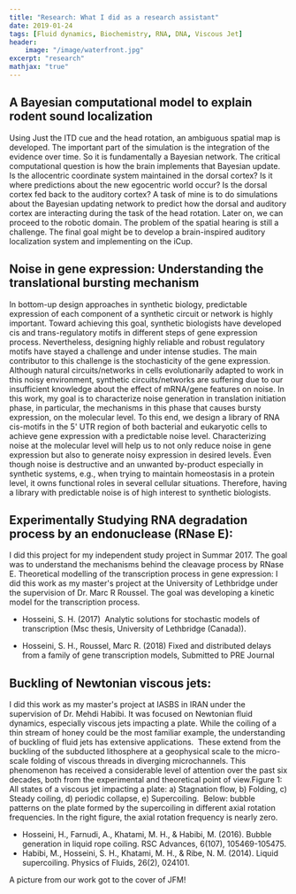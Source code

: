 ```yaml
---
title: "Research: What I did as a research assistant"
date: 2019-01-24
tags: [Fluid dynamics, Biochemistry, RNA, DNA, Viscous Jet]
header: 
    image: "/image/waterfront.jpg"
excerpt: "research"
mathjax: "true"
---
```

## A Bayesian computational model to explain rodent sound localization
Using Just the ITD cue and the head rotation, an ambiguous spatial map is developed. The important part of the simulation is the integration of the evidence over time. So it is fundamentally a Bayesian network. The critical computational question is how the brain implements that Bayesian update. Is the allocentric coordinate system maintained in the dorsal cortex? Is it where predictions about the new egocentric world occur? Is the dorsal cortex fed back to the auditory cortex? A task of mine is to do simulations about the Bayesian updating network to predict how the dorsal and auditory cortex are interacting during the task of the head rotation. Later on, we can proceed to the robotic domain. The problem of the spatial hearing is still a challenge. The final goal might be to develop a brain-inspired auditory localization system and implementing on the iCup.
## Noise in gene expression: Understanding the translational bursting mechanism
In bottom-up design approaches in synthetic biology, predictable expression of each component of a synthetic circuit or network is highly important. Toward achieving this goal, synthetic biologists have developed cis and trans-regulatory motifs in different steps of gene expression process. Nevertheless, designing highly reliable and robust regulatory motifs have stayed a challenge and under intense studies. The main contributor to this challenge is the stochasticity of the gene expression. Although natural circuits/networks in cells evolutionarily adapted to work in this noisy environment, synthetic circuits/networks are suffering due to our insufficient knowledge about the effect of mRNA/gene features on noise. In this work, my goal is to characterize noise generation in translation initiation phase, in particular, the mechanisms in this phase that causes bursty expression, on the molecular level. To this end, we design a library of RNA cis-motifs in the 5' UTR region of both bacterial and eukaryotic cells to achieve gene expression with a predictable noise level. Characterizing noise at the molecular level will help us to not only reduce noise in gene expression but also to generate noisy expression in desired levels. Even though noise is destructive and an unwanted by-product especially in synthetic systems, e.g., when trying to maintain homeostasis in a protein level, it owns functional roles in several cellular situations. Therefore, having a library with predictable noise is of high interest to synthetic biologists.
## Experimentally Studying RNA degradation process by an endonuclease (RNase E):
I did this project for my independent study project in Summar 2017. The goal was to understand the mechanisms behind the cleavage process by RNase E.
Theoretical modelling of the transcription process in gene expression:
I did this work as my master's project at the University of Lethbridge under the supervision of Dr. Marc R Roussel. The goal was developing a kinetic model for the transcription process.
- Hosseini, S. H. (2017)  Analytic solutions for stochastic models of transcription (Msc thesis, University of Lethbridge (Canada)).

- Hosseini, S. H., Roussel, Marc R. (2018) Fixed and distributed delays from a family of gene transcription models, Submitted to PRE Journal

## Buckling of Newtonian viscous jets:
I did this work as my master's project at IASBS in IRAN under the supervision of Dr. Mehdi Habibi. It was focused on Newtonian fluid dynamics, especially viscous jets impacting a plate. While the coiling of a thin stream of honey could be the most familiar example, the understanding of buckling of fluid jets has extensive applications.  These extend from the buckling of the subducted lithosphere at a geophysical scale to the micro-scale folding of viscous threads in diverging microchannels. This phenomenon has received a considerable level of attention over the past six decades, both from the experimental and theoretical point of view.Figure 1: All states of a viscous jet impacting a plate: a) Stagnation flow, b) Folding, c) Steady coiling, d) periodic collapse, e) Supercoiling.  Below: bubble patterns on the plate formed by the supercoiling in different axial rotation frequencies. In the right figure, the axial rotation frequency is nearly zero.
- Hosseini, H., Farnudi, A., Khatami, M. H., & Habibi, M. (2016). Bubble generation in liquid rope coiling. RSC Advances, 6(107), 105469-105475.
- Habibi, M., Hosseini, S. H., Khatami, M. H., & Ribe, N. M. (2014). Liquid supercoiling. Physics of Fluids, 26(2), 024101.

A picture from our work got to the cover of JFM!

<img scr="{{ site.url }}{{ site.baseurl }}/images/research/coiling_page_1.jpg" alt="">

